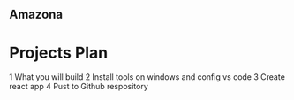 ## Amazona

# Projects Plan

1 What you will build
2 Install tools on windows and config vs code
3 Create react app
4 Pust to Github respository
